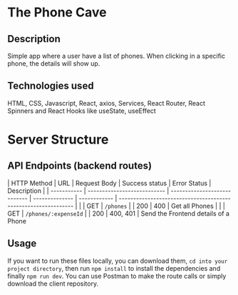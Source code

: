 # The Phone Cave


## Description

Simple app where a user have a list of phones. When clicking in a specific phone, the details will show up.

## Technologies used

HTML, CSS, Javascript, React, axios,  Services, React Router, React Spinners and React Hooks like useState, useEffect

# Server Structure

## API Endpoints (backend routes)

| HTTP Method | URL                         | Request Body                 | Success status | Error Status | Description                                                    |
| ----------- | --------------------------- | ---------------------------- | -------------- | ------------ | -------------------------------------------------------------- |                          |
| GET         | `/phones`                     |                              | 200            | 400          | Get all Phones                   |                          |
| GET         | `/phones/:expenseId`             |                              | 200            | 400, 401     | Send the Frontend details of a Phone         
  

## Usage

If you want to run these files locally, you can download them, `cd into your project directory`, then run `npm install` to install the dependencies and finally `npm run dev`. You can use Postman to make the route calls or simply download the client repository.


